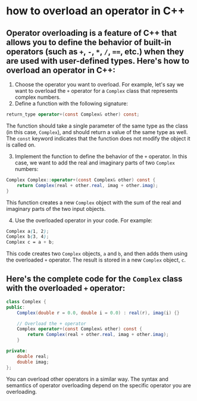 # how to overload an operator in C++

## Operator overloading is a feature of C++ that allows you to define the behavior of built-in operators (such as `+`, `-`, `*`, `/`, `==`, etc.) when they are used with user-defined types. Here's how to overload an operator in C++:

1. Choose the operator you want to overload. For example, let's say we want to overload the `+` operator for a `Complex` class that represents complex numbers.
2. Define a function with the following signature:
```csharp
return_type operator+(const Complex& other) const;
```
The function should take a single parameter of the same type as the class (in this case, `Complex`), and should return a value of the same type as well. The `const` keyword indicates that the function does not modify the object it is called on.

3. Implement the function to define the behavior of the `+` operator. In this case, we want to add the real and imaginary parts of two `Complex` numbers:
```csharp
Complex Complex::operator+(const Complex& other) const {
    return Complex(real + other.real, imag + other.imag);
}
```
This function creates a new `Complex` object with the sum of the real and imaginary parts of the two input objects.

4. Use the overloaded operator in your code. For example:
```scss
Complex a(1, 2);
Complex b(3, 4);
Complex c = a + b;
```
This code creates two `Complex` objects, `a` and `b`, and then adds them using the overloaded `+` operator. The result is stored in a new `Complex` object, `c`.

## Here's the complete code for the `Complex` class with the overloaded `+` operator:
```csharp
class Complex {
public:
    Complex(double r = 0.0, double i = 0.0) : real(r), imag(i) {}

    // Overload the + operator
    Complex operator+(const Complex& other) const {
        return Complex(real + other.real, imag + other.imag);
    }

private:
    double real;
    double imag;
};
```
You can overload other operators in a similar way. The syntax and semantics of operator overloading depend on the specific operator you are overloading.